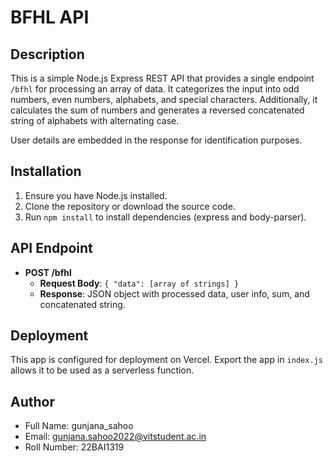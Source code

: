 # BFHL API

## Description

This is a simple Node.js Express REST API that provides a single endpoint `/bfhl` for processing an array of data. It categorizes the input into odd numbers, even numbers, alphabets, and special characters. Additionally, it calculates the sum of numbers and generates a reversed concatenated string of alphabets with alternating case.

User details are embedded in the response for identification purposes.

## Installation

1. Ensure you have Node.js installed.
2. Clone the repository or download the source code.
3. Run `npm install` to install dependencies (express and body-parser).


## API Endpoint

- **POST /bfhl**
  - **Request Body**: `{ "data": [array of strings] }`
  - **Response**: JSON object with processed data, user info, sum, and concatenated string.

## Deployment

This app is configured for deployment on Vercel. Export the app in `index.js` allows it to be used as a serverless function.

## Author

- Full Name: gunjana_sahoo
- Email: gunjana.sahoo2022@vitstudent.ac.in
- Roll Number: 22BAI1319